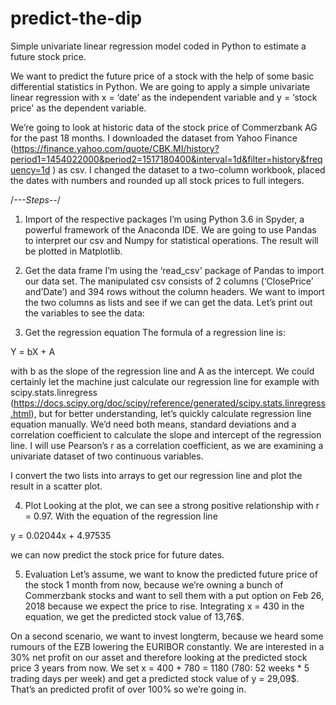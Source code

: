 # predict-the-dip
Simple univariate linear regression model coded in Python to estimate a future stock price.

We want to predict the future price of a stock with the help of some basic differential statistics in Python.
We are going to apply a simple univariate linear regression with x = ‘date’ as the independent variable and y = ‘stock price' as the dependent variable. 

We’re going to look at historic data of the stock price of Commerzbank AG for the past 18 months. I downloaded the dataset from Yahoo Finance (https://finance.yahoo.com/quote/CBK.MI/history?period1=1454022000&period2=1517180400&interval=1d&filter=history&frequency=1d ) as csv. 
I changed the dataset to a two-column workbook, placed the dates with numbers and rounded up all stock prices to full integers. 

/*---Steps--*/

1. Import of the respective packages
I’m using Python 3.6 in Spyder, a powerful framework of the Anaconda IDE. 
We are going to use Pandas to interpret our csv and Numpy for statistical operations. The result will be plotted in Matplotlib. 

2. Get the data frame
I’m using the ‘read_csv' package of Pandas to import our data set. The manipulated csv consists of 2 columns (‘ClosePrice’ and’Date’) and 394 rows without the column headers. We want to import the two columns as lists and see if we can get the data. Let’s print out the variables to see the data: 

3. Get the regression equation 
The formula of a regression line is:

Y = bX + A

with b as the slope of the regression line and A as the intercept. 
We could certainly let the machine just calculate our regression line for example with scipy.stats.linregress (https://docs.scipy.org/doc/scipy/reference/generated/scipy.stats.linregress.html), but for better understanding, let’s quickly calculate regression line equation manually. We’d need both means, standard deviations and a correlation coefficient to calculate the slope and intercept of the regression line. I will use Pearson’s r as a correlation coefficient, as we are examining a univariate dataset of two continuous variables. 

I convert the two lists into arrays to get our regression line and plot the result in a scatter plot.

4. Plot
Looking at the plot, we can see a strong positive relationship with r = 0.97. With the equation of the regression line

y = 0.02044x + 4.97535

we can now predict the stock price for future dates.

5. Evaluation
Let’s assume, we want to know the predicted future price of the stock 1 month from now, because we’re owning a bunch of Commerzbank stocks and want to sell them with a put option on Feb 26, 2018 because we expect the price to rise. Integrating x = 430 in the equation, we get the predicted stock value of 13,76$. 

On a second scenario, we want to invest longterm, because we heard some rumours of the EZB lowering the EURIBOR constantly. We are interested in a 30% net profit on our asset and therefore looking at the predicted stock price 3 years from now. We set x = 400 + 780 = 1180 (780: 52 weeks * 5 trading days per week) and get a predicted stock value of y = 29,09$. That’s an predicted profit of over 100% so we’re going in.
